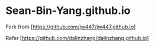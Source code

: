 # Sean-Bin-Yang.github.io

Fork from [https://github.com/jw447/jw447.github.io]

Refer [https://github.com/dalinzhang/dalinzhang.github.io]
